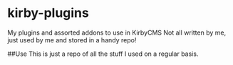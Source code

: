 # kirby-plugins
My plugins and assorted addons to use in KirbyCMS Not all written by me, just used by me and stored in a handy repo!

##Use
This is just a repo of all the stuff I used on a regular basis.
